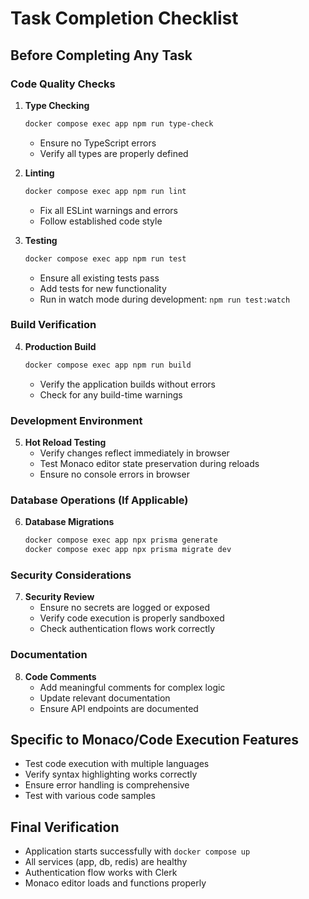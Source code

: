 # Task Completion Checklist

## Before Completing Any Task

### Code Quality Checks
1. **Type Checking**
   ```bash
   docker compose exec app npm run type-check
   ```
   - Ensure no TypeScript errors
   - Verify all types are properly defined

2. **Linting**
   ```bash
   docker compose exec app npm run lint
   ```
   - Fix all ESLint warnings and errors
   - Follow established code style

3. **Testing**
   ```bash
   docker compose exec app npm run test
   ```
   - Ensure all existing tests pass
   - Add tests for new functionality
   - Run in watch mode during development: `npm run test:watch`

### Build Verification
4. **Production Build**
   ```bash
   docker compose exec app npm run build
   ```
   - Verify the application builds without errors
   - Check for any build-time warnings

### Development Environment
5. **Hot Reload Testing**
   - Verify changes reflect immediately in browser
   - Test Monaco editor state preservation during reloads
   - Ensure no console errors in browser

### Database Operations (If Applicable)
6. **Database Migrations**
   ```bash
   docker compose exec app npx prisma generate
   docker compose exec app npx prisma migrate dev
   ```

### Security Considerations
7. **Security Review**
   - Ensure no secrets are logged or exposed
   - Verify code execution is properly sandboxed
   - Check authentication flows work correctly

### Documentation
8. **Code Comments**
   - Add meaningful comments for complex logic
   - Update relevant documentation
   - Ensure API endpoints are documented

## Specific to Monaco/Code Execution Features
- Test code execution with multiple languages
- Verify syntax highlighting works correctly
- Ensure error handling is comprehensive
- Test with various code samples

## Final Verification
- Application starts successfully with `docker compose up`
- All services (app, db, redis) are healthy
- Authentication flow works with Clerk
- Monaco editor loads and functions properly
